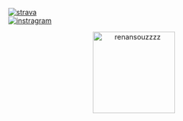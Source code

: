 [![strava](https://img.shields.io/badge/strava-000?style=for-the-badge&logo=strava&logoColor=orange)](https://www.strava.com/athletes/47159504)<br>
[![instragram](https://img.shields.io/badge/instragram-000?style=for-the-badge&logo=instagram&logoColor=blue)](https://www.instagram.com/renansouzzzz/)
<div align="center">
  <img height="165em" src="https://github-readme-streak-stats.herokuapp.com?user=renansouzzzz&theme=dark&date_format=j%2Fn%5B%2FY%5D" alt="renansouzzzz" />
</div>
